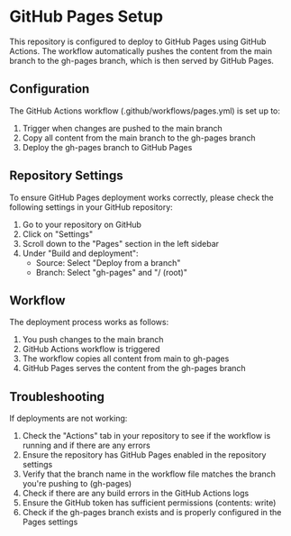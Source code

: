 # GitHub Pages Setup

This repository is configured to deploy to GitHub Pages using GitHub Actions. The workflow automatically pushes the content from the main branch to the gh-pages branch, which is then served by GitHub Pages.

## Configuration

The GitHub Actions workflow (.github/workflows/pages.yml) is set up to:

1. Trigger when changes are pushed to the main branch
2. Copy all content from the main branch to the gh-pages branch
3. Deploy the gh-pages branch to GitHub Pages

## Repository Settings

To ensure GitHub Pages deployment works correctly, please check the following settings in your GitHub repository:

1. Go to your repository on GitHub
2. Click on "Settings"
3. Scroll down to the "Pages" section in the left sidebar
4. Under "Build and deployment":
   - Source: Select "Deploy from a branch"
   - Branch: Select "gh-pages" and "/ (root)"

## Workflow

The deployment process works as follows:

1. You push changes to the main branch
2. GitHub Actions workflow is triggered
3. The workflow copies all content from main to gh-pages
4. GitHub Pages serves the content from the gh-pages branch

## Troubleshooting

If deployments are not working:

1. Check the "Actions" tab in your repository to see if the workflow is running and if there are any errors
2. Ensure the repository has GitHub Pages enabled in the repository settings
3. Verify that the branch name in the workflow file matches the branch you're pushing to (gh-pages)
4. Check if there are any build errors in the GitHub Actions logs
5. Ensure the GitHub token has sufficient permissions (contents: write)
6. Check if the gh-pages branch exists and is properly configured in the Pages settings
